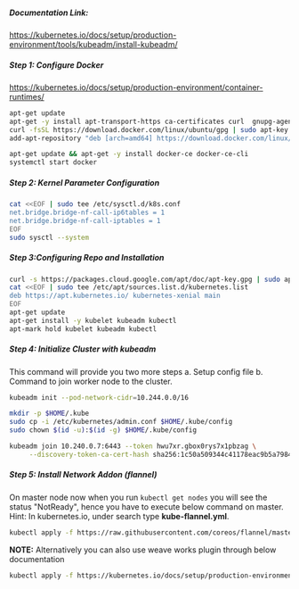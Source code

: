 ##### Documentation Link:

https://kubernetes.io/docs/setup/production-environment/tools/kubeadm/install-kubeadm/

##### Step 1: Configure Docker
https://kubernetes.io/docs/setup/production-environment/container-runtimes/
```sh
apt-get update
apt-get -y install apt-transport-https ca-certificates curl  gnupg-agent software-properties-common
curl -fsSL https://download.docker.com/linux/ubuntu/gpg | sudo apt-key add -
add-apt-repository "deb [arch=amd64] https://download.docker.com/linux/ubuntu $(lsb_release -cs) stable"

apt-get update && apt-get -y install docker-ce docker-ce-cli
systemctl start docker
```

##### Step 2: Kernel Parameter Configuration
```sh
cat <<EOF | sudo tee /etc/sysctl.d/k8s.conf
net.bridge.bridge-nf-call-ip6tables = 1
net.bridge.bridge-nf-call-iptables = 1
EOF
sudo sysctl --system
```

##### Step 3:Configuring Repo and Installation
```sh
curl -s https://packages.cloud.google.com/apt/doc/apt-key.gpg | sudo apt-key add -
cat <<EOF | sudo tee /etc/apt/sources.list.d/kubernetes.list
deb https://apt.kubernetes.io/ kubernetes-xenial main
EOF
apt-get update
apt-get install -y kubelet kubeadm kubectl
apt-mark hold kubelet kubeadm kubectl
```

##### Step 4: Initialize Cluster with kubeadm
This command will provide you two more steps a. Setup config file b. Command to join worker node to the cluster.
```sh
kubeadm init --pod-network-cidr=10.244.0.0/16
```

```sh
mkdir -p $HOME/.kube
sudo cp -i /etc/kubernetes/admin.conf $HOME/.kube/config 
sudo chown $(id -u):$(id -g) $HOME/.kube/config 

kubeadm join 10.240.0.7:6443 --token hwu7xr.gbox0rys7x1pbzag \
     --discovery-token-ca-cert-hash sha256:1c50a509344c41178eac9b5a79849c3141279c3ac0f2842ffc74ffec82847a94
```

##### Step 5: Install Network Addon (flannel)
On master node now when you run ```kubectl get nodes``` you will see the status "NotReady", hence you have to execute below command on master. Hint: In kubernetes.io, under search type **kube-flannel.yml**.

```sh
kubectl apply -f https://raw.githubusercontent.com/coreos/flannel/master/Documentation/kube-flannel.yml
```


**NOTE:** Alternatively you can also use weave works plugin through below documentation 
```sh 
kubectl apply -f https://kubernetes.io/docs/setup/production-environment/tools/kubeadm/high-availability/
```
